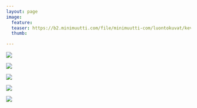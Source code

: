 ```yaml
---
layout: page
image:
  feature:
  teaser: https://b2.minimuutti.com/file/minimuutti-com/luontokuvat/kev%C3%A4t/6/DS53795-245px.jpg
  thumb:

---
```


[![](https://b2.minimuutti.com/file/minimuutti-com/luontokuvat/kev%C3%A4t/6/DS53781-800px.jpg)](https://dl.dropboxusercontent.com/sh/ea1wtnz7z734o12/AABP63JVJ7lBK6I5RAV-1hNEa/luontokuvat/kev%C3%A4t/6/DS53781.jpg)

[![](https://b2.minimuutti.com/file/minimuutti-com/luontokuvat/kev%C3%A4t/6/DS53787-800px.jpg)](https://dl.dropboxusercontent.com/sh/ea1wtnz7z734o12/AADarpdv61AzU9aWCJ_rdRWBa/luontokuvat/kev%C3%A4t/6/DS53787.jpg)

[![](https://b2.minimuutti.com/file/minimuutti-com/luontokuvat/kev%C3%A4t/6/DS53793-800px.jpg)](https://dl.dropboxusercontent.com/sh/ea1wtnz7z734o12/AABAw4RC_SVzazXPsEqxmL4-a/luontokuvat/kev%C3%A4t/6/DS53793.jpg)

[![](https://b2.minimuutti.com/file/minimuutti-com/luontokuvat/kev%C3%A4t/6/DS53805-800px.jpg)](https://dl.dropboxusercontent.com/sh/ea1wtnz7z734o12/AAC6ff4weNamqlb7uPhwR_1Ba/luontokuvat/kev%C3%A4t/6/DS53805.jpg)

[![](https://b2.minimuutti.com/file/minimuutti-com/luontokuvat/kev%C3%A4t/6/DS53807-800px.jpg)](https://dl.dropboxusercontent.com/sh/ea1wtnz7z734o12/AAAKxprbDAnr_Cn1OW05DUaDa/luontokuvat/kev%C3%A4t/6/DS53807.jpg)
